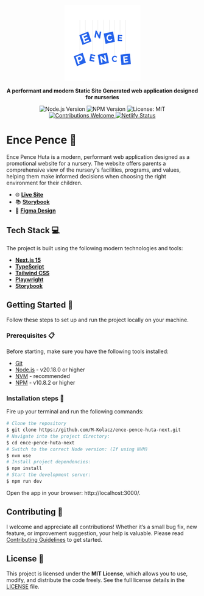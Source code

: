 <p align="center">
  <img src="./src/images/readme-banner.png" alt="Ence Pence Logo" width="200" />
</p>

<p align="center"><strong>A performant and modern Static Site Generated web application designed for nurseries</strong></p>

<p align="center">
  <img src="https://img.shields.io/badge/node-v20.18.0-brightgreen.svg?style=flat-square" alt="Node.js Version" />
  <img src="https://img.shields.io/badge/npm-v10.8.2-blue.svg?style=flat-square" alt="NPM Version" />
  <img src="https://img.shields.io/badge/License-MIT-yellow.svg?style=flat-square" alt="License: MIT" />
  <br />
  <a href="./contributing.md">
    <img src="https://img.shields.io/badge/contributions-welcome-orange.svg?style=flat-square" alt="Contributions Welcome" />
  </a>
 <a href="https://app.netlify.com/sites/ence-pence-huta-next/deploys">
    <img src="https://api.netlify.com/api/v1/badges/0bfd1dbb-95f4-4e10-87e9-8fe83e642604/deploy-status" alt="Netlify Status">
  </a>
</p>

# Ence Pence 👶

Ence Pence Huta is a modern, performant web application designed as a promotional website for a nursery. The website offers parents a comprehensive view of the nursery's facilities, programs, and values, helping them make informed decisions when choosing the right environment for their children.

- 🌐 [**Live Site**](https://ence-pence-huta-next.netlify.app/)
- 📚 [**Storybook**](https://m-kolacz.github.io/ence-pence-huta-next/)
- 🎨 [**Figma Design**](https://www.figma.com/design/zx5FkmiDiV7F8Jn5phnpeJ/Ence-Pence-Huta?node-id=3-3&t=wd9jzcLxvfWzEG6E-1)

## Tech Stack 💻

The project is built using the following modern technologies and tools:

- **[Next.js 15](https://nextjs.org/)**
- **[TypeScript](https://www.typescriptlang.org/)**
- **[Tailwind CSS](https://tailwindcss.com/)**
- **[Playwright](https://playwright.dev/)**
- **[Storybook](https://storybook.js.org/)**

## Getting Started 🚀

Follow these steps to set up and run the project locally on your machine.

### Prerequisites 📋

Before starting, make sure you have the following tools installed:

- [Git](https://git-scm.com/)
- [Node.js](https://nodejs.org/en/) - v20.18.0 or higher
- [NVM](https://github.com/nvm-sh/nvm) - recommended
- [NPM](https://www.npmjs.com/) - v10.8.2 or higher

### Installation steps 🔧

Fire up your terminal and run the following commands:

```sh
# Clone the repository
$ git clone https://github.com/M-Kolacz/ence-pence-huta-next.git
# Navigate into the project directory:
$ cd ence-pence-huta-next
# Switch to the correct Node version: (If using NVM)
$ nvm use
# Install project dependencies:
$ npm install
# Start the development server:
$ npm run dev
```

Open the app in your browser: http://localhost:3000/.

## Contributing 🤝

I welcome and appreciate all contributions! Whether it’s a small bug fix, new feature, or improvement suggestion, your help is valuable. Please read [Contributing Guidelines](./contributing.md) to get started.

## License 📝

This project is licensed under the **MIT License**, which allows you to use, modify, and distribute the code freely. See the full license details in the [LICENSE](./LICENSE.md) file.
